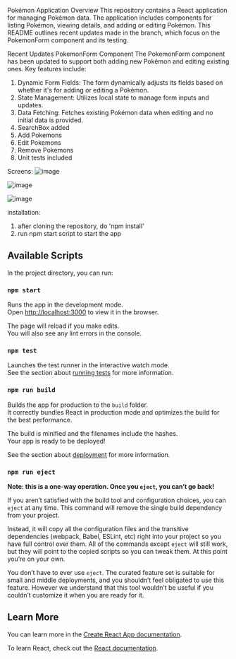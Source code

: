 Pokémon Application
Overview
This repository contains a React application for managing Pokémon data. The application includes components for listing Pokémon, viewing details, and adding or editing Pokémon. This README outlines recent updates made in the branch, which focus on the PokemonForm component and its testing.

Recent Updates
PokemonForm Component
The PokemonForm component has been updated to support both adding new Pokémon and editing existing ones. Key features include:

1. Dynamic Form Fields: The form dynamically adjusts its fields based on whether it's for adding or editing a Pokémon.
2. State Management: Utilizes local state to manage form inputs and updates.
3. Data Fetching: Fetches existing Pokémon data when editing and no initial data is provided.
4. SearchBox added
5. Add Pokemons
6. Edit Pokemons
7. Remove Pokemons
8. Unit tests included

Screens:
![image](https://github.com/user-attachments/assets/8aeda6b4-20b8-4d2e-8ff8-3ec58cd105c5)

![image](https://github.com/user-attachments/assets/735f59b6-bdcc-4d31-8304-00527892c8f2)

![image](https://github.com/user-attachments/assets/4ed03647-7687-476c-9b3e-04cf49800bf5)

installation:

1. after cloning the repository, do 'npm install'
2. run npm start script to start the app

## Available Scripts

In the project directory, you can run:

### `npm start`

Runs the app in the development mode.\
Open [http://localhost:3000](http://localhost:3000) to view it in the browser.

The page will reload if you make edits.\
You will also see any lint errors in the console.

### `npm test`

Launches the test runner in the interactive watch mode.\
See the section about [running tests](https://facebook.github.io/create-react-app/docs/running-tests) for more information.

### `npm run build`

Builds the app for production to the `build` folder.\
It correctly bundles React in production mode and optimizes the build for the best performance.

The build is minified and the filenames include the hashes.\
Your app is ready to be deployed!

See the section about [deployment](https://facebook.github.io/create-react-app/docs/deployment) for more information.

### `npm run eject`

**Note: this is a one-way operation. Once you `eject`, you can’t go back!**

If you aren’t satisfied with the build tool and configuration choices, you can `eject` at any time. This command will remove the single build dependency from your project.

Instead, it will copy all the configuration files and the transitive dependencies (webpack, Babel, ESLint, etc) right into your project so you have full control over them. All of the commands except `eject` will still work, but they will point to the copied scripts so you can tweak them. At this point you’re on your own.

You don’t have to ever use `eject`. The curated feature set is suitable for small and middle deployments, and you shouldn’t feel obligated to use this feature. However we understand that this tool wouldn’t be useful if you couldn’t customize it when you are ready for it.

## Learn More

You can learn more in the [Create React App documentation](https://facebook.github.io/create-react-app/docs/getting-started).

To learn React, check out the [React documentation](https://reactjs.org/).
